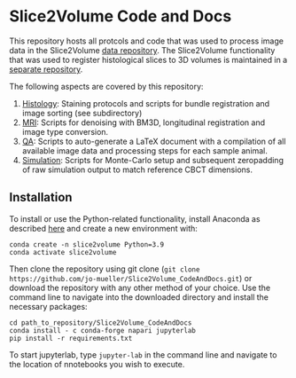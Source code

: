 # Slice2Volume Code and Docs

This repository hosts all protcols and code that was used to process image data in the Slice2Volume [data repository](https://rodare.hzdr.de/record/915). The Slice2Volume functionality that was used to register histological slices to 3D volumes is maintained in a [separate repository](https://github.com/jo-mueller/Slice2Volume).

The following aspects are covered by this repository:

1. [Histology](./Histology): Staining protocols and scripts for bundle registration and image sorting (see subdirectory)
2. [MRI](./MRI): Scripts for denoising with BM3D, longitudinal registration and image type conversion.
3. [QA](./QA): Scripts to auto-generate a LaTeX document with a compilation of all available image data and processing steps for each sample animal.
4. [Simulation](./Simulation): Scripts for Monte-Carlo setup and subsequent zeropadding of raw simulation output to match reference CBCT dimensions.

## Installation
To install or use the Python-related functionality, install Anaconda as described [here](https://biapol.github.io/blog/johannes_mueller/anaconda_getting_started/) and create a new environment with:

```
conda create -n slice2volume Python=3.9
conda activate slice2volume
```

Then clone the repository using git clone (`git clone https://github.com/jo-mueller/Slice2Volume_CodeAndDocs.git`) or download the repository with any other method of your choice. Use the command line to navigate into the downloaded directory and install the necessary packages:

```
cd path_to_repository/Slice2Volume_CodeAndDocs
conda install - c conda-forge napari jupyterlab
pip install -r requirements.txt
```

To start jupyterlab, type `jupyter-lab` in the command line and navigate to the location of nnotebooks you wish to execute.
